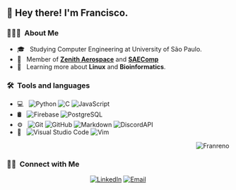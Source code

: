 <h2> 👋 Hey there! I'm Francisco.</h2>

<h3> 👨🏻‍💻 &nbsp;About Me </h3>

- 🎓 &nbsp; Studying Computer Engineering at University of São Paulo.
- 🚀 &nbsp; Member of **[Zenith Aerospace]** and **[SAEComp]**
- 🌱 &nbsp; Learning more about **Linux** and **Bioinformatics**.


<h3> 🛠 &nbsp;Tools and languages</h3>

- 💻 &nbsp;
  ![Python](https://img.shields.io/badge/-Python-333333?style=flat&logo=python)
  ![C](https://img.shields.io/badge/-C-333333?style=flat&logo=C)
  ![JavaScript](https://img.shields.io/badge/-javascript-333333?style=flat&logo=javascript)
- 🛢 &nbsp;
  ![Firebase](https://img.shields.io/badge/-Firebase-333333?style=flat&logo=Firebase)
  ![PostgreSQL](https://img.shields.io/badge/-PostgreSQL-333333?style=flat&logo=postgresql)
- ⚙️ &nbsp;
  ![Git](https://img.shields.io/badge/-Git-333333?style=flat&logo=git)
  ![GitHub](https://img.shields.io/badge/-GitHub-333333?style=flat&logo=github)
  ![Markdown](https://img.shields.io/badge/-Markdown-333333?style=flat&logo=markdown)
  ![DiscordAPI](https://img.shields.io/badge/-DiscordAPI-333333?style=flat&logo=discord)
- 🔧 &nbsp;
  ![Visual Studio Code](https://img.shields.io/badge/-Visual%20Studio%20Code-333333?style=flat&logo=visual-studio-code&logoColor=007ACC)
  ![Vim](https://img.shields.io/badge/-Vim-333333?style=flat&logo=vim)


<a href="https://github.com/Franreno">
  <img src=https://github-readme-stats.vercel.app/api?username=Franreno&count_private=true&show_icons=true&bg_color=0D1117&title_color=FFFFFF&text_color=FFFFFF&icon_color=6E40C9&hide_border=true&include_all_commits=true" alt="Franreno" align="right" />
</a>

<br/>

<h3> 🤝🏻 &nbsp;Connect with Me </h3>

<p align="center">
<a href="https://www.linkedin.com/in/francisco-reis-nogueira-a985121b1/"><img alt="LinkedIn" src="https://img.shields.io/badge/Linkedin-Francisco%20Reis%20Nogueira-blue?style=flat-square&logo=linkedin"></a>
<a href="mailto:franreno4@gmail.com"><img alt="Email" src="https://img.shields.io/badge/Email-franreno4@gmail.com-blue?style=flat-square&logo=gmail"></a>
</p>

<!-- Links -->
[Zenith Aerospace]: https://github.com/zenitheesc
[SAEComp]: https://saecomp.github.io

